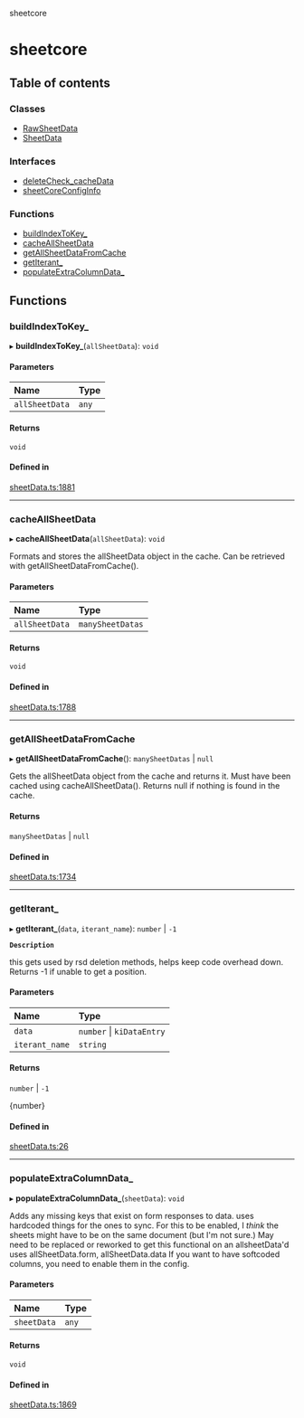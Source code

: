 sheetcore

# sheetcore

## Table of contents

### Classes

- [RawSheetData](classes/RawSheetData.md)
- [SheetData](classes/SheetData.md)

### Interfaces

- [deleteCheck\_cacheData](interfaces/deleteCheck_cacheData.md)
- [sheetCoreConfigInfo](interfaces/sheetCoreConfigInfo.md)

### Functions

- [buildIndexToKey\_](docs.md#buildindextokey_)
- [cacheAllSheetData](docs.md#cacheallsheetdata)
- [getAllSheetDataFromCache](docs.md#getallsheetdatafromcache)
- [getIterant\_](docs.md#getiterant_)
- [populateExtraColumnData\_](docs.md#populateextracolumndata_)

## Functions

### buildIndexToKey\_

▸ **buildIndexToKey_**(`allSheetData`): `void`

#### Parameters

| Name | Type |
| :------ | :------ |
| `allSheetData` | `any` |

#### Returns

`void`

#### Defined in

[sheetData.ts:1881](https://github.com/texas-mcallen-mission/sheetCore/blob/7207fb3/sheetData.ts#L1881)

___

### cacheAllSheetData

▸ **cacheAllSheetData**(`allSheetData`): `void`

Formats and stores the allSheetData object in the cache. Can be retrieved with getAllSheetDataFromCache().

#### Parameters

| Name | Type |
| :------ | :------ |
| `allSheetData` | `manySheetDatas` |

#### Returns

`void`

#### Defined in

[sheetData.ts:1788](https://github.com/texas-mcallen-mission/sheetCore/blob/7207fb3/sheetData.ts#L1788)

___

### getAllSheetDataFromCache

▸ **getAllSheetDataFromCache**(): `manySheetDatas` \| ``null``

Gets the allSheetData object from the cache and returns it. Must have been cached using cacheAllSheetData(). Returns null if nothing is found in the cache.

#### Returns

`manySheetDatas` \| ``null``

#### Defined in

[sheetData.ts:1734](https://github.com/texas-mcallen-mission/sheetCore/blob/7207fb3/sheetData.ts#L1734)

___

### getIterant\_

▸ **getIterant_**(`data`, `iterant_name`): `number` \| ``-1``

**`Description`**

this gets used by rsd deletion methods, helps keep code overhead down.
Returns -1 if unable to get a position.

#### Parameters

| Name | Type |
| :------ | :------ |
| `data` | `number` \| `kiDataEntry` |
| `iterant_name` | `string` |

#### Returns

`number` \| ``-1``

{number}

#### Defined in

[sheetData.ts:26](https://github.com/texas-mcallen-mission/sheetCore/blob/7207fb3/sheetData.ts#L26)

___

### populateExtraColumnData\_

▸ **populateExtraColumnData_**(`sheetData`): `void`

Adds any missing keys that exist on form responses to data.
uses hardcoded things for the ones to sync.
For this to be enabled, I *think* the sheets might have to be on the same document (but I'm not sure.)
May need to be replaced or reworked to get this functional on an allsheetData'd
uses allSheetData.form, allSheetData.data
If you want to have softcoded columns, you need to enable them in the config.

#### Parameters

| Name | Type |
| :------ | :------ |
| `sheetData` | `any` |

#### Returns

`void`

#### Defined in

[sheetData.ts:1869](https://github.com/texas-mcallen-mission/sheetCore/blob/7207fb3/sheetData.ts#L1869)
